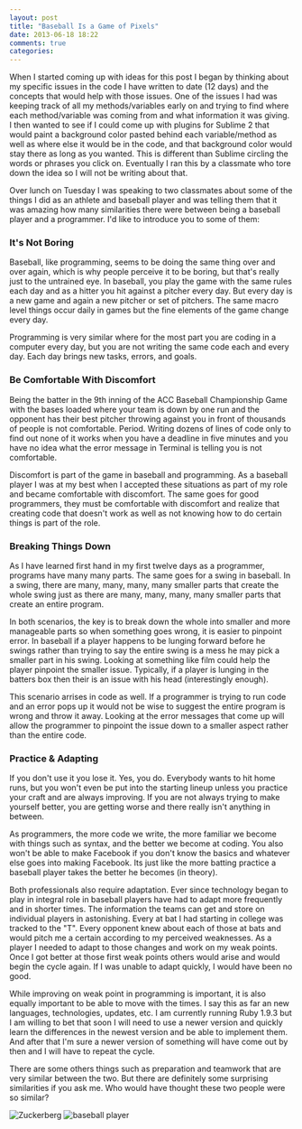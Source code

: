 ```yaml
---
layout: post
title: "Baseball Is a Game of Pixels"
date: 2013-06-18 18:22
comments: true
categories: 
---
```

When I started coming up with ideas for this post I began by thinking about my specific issues in the code I have written to date (12 days) and the concepts that would help with those issues.  One of the issues I had was keeping track of all my methods/variables early on and trying to find where each method/variable was coming from and what information it was giving.  I then wanted to see if I could come up with plugins for Sublime 2 that would paint a background color pasted behind each variable/method as well as where else it would be in the code, and that background color would stay there as long as you wanted.  This is different than Sublime circling the words or phrases you click on.  Eventually I ran this by a classmate who tore down the idea so I will not be writing about that.

Over lunch on Tuesday I was speaking to two classmates about some of the things I did as an athlete and baseball player and was telling them that it was amazing how many similarities there were between being a baseball player and a programmer.  I'd like to introduce you to some of them:

### It's Not Boring

Baseball, like programming, seems to be doing the same thing over and over again, which is why people perceive it to be boring, but that's really just to the untrained eye.  In baseball, you play the game with the same rules each day and as a hitter you hit against a pitcher every day.  But every day is a new game and again a new pitcher or set of pitchers.  The same macro level things occur daily in games but the fine elements of the game change every day.  

Programming is very similar where for the most part you are coding in a computer every day, but you are not writing the same code each and every day.  Each day brings new tasks, errors, and goals.


### Be Comfortable With Discomfort


Being the batter in the 9th inning of the ACC Baseball Championship Game with the bases loaded where your team is down by one run and the opponent has their best pitcher throwing against you in front of thousands of people is not comfortable.  Period.  Writing dozens of lines of code only to find out none of it works when you have a deadline in five minutes and you have no idea what the error message in Terminal is telling you is not comfortable.

Discomfort is part of the game in baseball and programming.  As a baseball player I was at my best when I accepted these situations as part of my role and became comfortable with discomfort.  The same goes for good programmers, they must be comfortable with discomfort and realize that creating code that doesn't work as well as not knowing how to do certain things is part of the role.


### Breaking Things Down


As I have learned first hand in my first twelve days as a programmer, programs have many many parts.  The same goes for a swing in baseball.  In a swing, there are many, many, many, many smaller parts that create the whole swing just as there are many, many, many, many smaller parts that create an entire program.

In both scenarios, the key is to break down the whole into smaller and more manageable parts so when something goes wrong, it is easier to pinpoint error.  In baseball if a player happens to be lunging forward before he swings rather than trying to say the entire swing is a mess he may pick a smaller part in his swing.  Looking at something like film could help the player pinpoint the smaller issue.  Typically, if a player is lunging in the batters box then their is an issue with his head (interestingly enough).  

This scenario arrises in code as well.  If a programmer is trying to run code and an error pops up it would not be wise to suggest the entire program is wrong and throw it away.  Looking at the error messages that come up will allow the programmer to pinpoint the issue down to a smaller aspect rather than the entire code.


### Practice & Adapting


If you don't use it you lose it.  Yes, you do.  Everybody wants to hit home runs, but you won't even be put into the starting lineup unless you practice your craft and are always improving.  If you are not always trying to make yourself better, you are getting worse and there really isn't anything in between.  

As programmers, the more code we write, the more familiar we become with things such as syntax, and the better we become at coding.  You also won't be able to make Facebook if you don't know the basics and whatever else goes into making Facebook.  Its just like the more batting practice a baseball player takes the better he becomes (in theory).  

Both professionals also require adaptation.  Ever since technology began to play in integral role in baseball players have had to adapt more frequently and in shorter times.  The information the teams can get and store on individual players in astonishing.  Every at bat I had starting in college was tracked to the "T".  Every opponent knew about each of those at bats and would pitch me a certain according to my perceived weaknesses.  As a player I needed to adapt to those changes and work on my weak points.  Once I got better at those first weak points others would arise and would begin the cycle again.  If I was unable to adapt quickly, I would have been no good.

While improving on weak point in programming is important, it is also equally important to be able to move with the times.  I say this as far an new languages, technologies, updates, etc.  I am currently running Ruby 1.9.3 but I am willing to bet that soon I will need to use a newer version and quickly learn the differences in the newest version and be able to implement them.  And after that I'm sure a newer version of something will have come out by then and I will have to repeat the cycle.

There are some others things such as preparation and teamwork that are very similar between the two.  But there are definitely some surprising similarities if you ask me.  Who would have thought these two people were so similar?

![Zuckerberg](http://s3.amazonaws.com/crunchbase_prod_assets/assets/images/resized/0001/0688/10688v39-max-250x250.jpg)  ![baseball player](http://www.3dmusclejourney.com/resources/mcgwire_creatine%20article.jpg?timestamp=1311286970851)